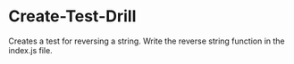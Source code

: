 # Create-Test-Drill

Creates a test for reversing a string. Write the reverse string function in the index.js file.  
